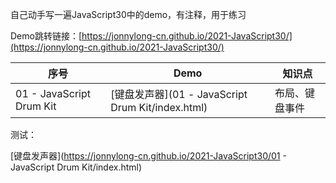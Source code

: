自己动手写一遍JavaScript30中的demo，有注释，用于练习

Demo跳转链接：[https://jonnylong-cn.github.io/2021-JavaScript30/](https://jonnylong-cn.github.io/2021-JavaScript30/)

|序号|Demo|知识点|
|--|--|--|
|01 - JavaScript Drum Kit|[键盘发声器](01 - JavaScript Drum Kit/index.html)|布局、键盘事件|


测试：

[键盘发声器](https://jonnylong-cn.github.io/2021-JavaScript30/01 - JavaScript Drum Kit/index.html)

